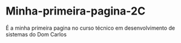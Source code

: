 # Minha-primeira-pagina-2C
É a minha primeira pagina no curso técnico em desenvolvimento de sistemas do Dom Carlos
